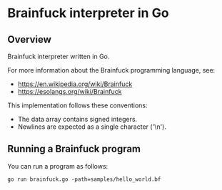 # Brainfuck interpreter in Go

## Overview

Brainfuck interpreter written in Go.

For more information about the Brainfuck programming language, see:

- https://en.wikipedia.org/wiki/Brainfuck
- https://esolangs.org/wiki/Brainfuck

This implementation follows these conventions:

- The data array contains signed integers.
- Newlines are expected as a single character ('\n').

## Running a Brainfuck program

You can run a program as follows:

    go run brainfuck.go -path=samples/hello_world.bf
